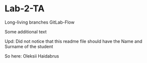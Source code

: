 # Lab-2-TA
Long-living branches GitLab-Flow

Some additional text 

Upd: Did not notice that this readme file should have the Name and Surname of the student

So here: Oleksii Haidabrus
